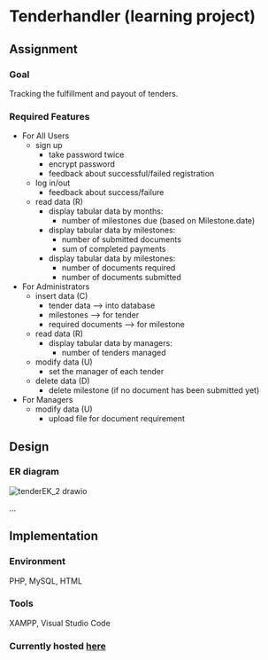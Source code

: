 # Tenderhandler (learning project)

## Assignment

### Goal
Tracking the fulfillment and payout of tenders.

### Required Features
* For All Users
  * sign up
    * take password twice
    * encrypt password
    * feedback about successful/failed registration
  * log in/out
    * feedback about success/failure
  * read data (R)
    * display tabular data by months:
      * number of milestones due (based on Milestone.date)
    * display tabular data by milestones:
      * number of submitted documents
      * sum of completed payments
    * display tabular data by milestones:
      * number of documents required
      * number of documents submitted
* For Administrators
  * insert data (C)
    * tender data --> into database
    * milestones --> for tender
    * required documents --> for milestone
  * read data (R)
    * display tabular data by managers:
      * number of tenders managed
  * modify data (U)
    * set the manager of each tender
  * delete data (D)
    * delete milestone (if no document has been submitted yet)
* For Managers
  * modify data (U)
    * upload file for document requirement

## Design

### ER diagram

![tenderEK_2 drawio](https://github.com/mabense/tenderhandler/assets/102444418/3ab43b28-fa4a-4deb-a377-ce8e68ceec34)

...

## Implementation

### Environment

PHP, MySQL, HTML

### Tools

XAMPP, Visual Studio Code

### Currently hosted [here](https://l-com.hu/mabense/tenderhandler)
